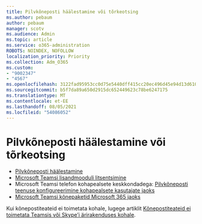 ```yaml
---
title: Pilvkõneposti häälestamine või tõrkeotsing
ms.author: pebaum
author: pebaum
manager: scotv
ms.audience: Admin
ms.topic: article
ms.service: o365-administration
ROBOTS: NOINDEX, NOFOLLOW
localization_priority: Priority
ms.collection: Adm_O365
ms.custom:
- "9002347"
- "4567"
ms.openlocfilehash: 3122fad95953cc0d75e5440dff415cc20ec496d45e94d13d6102d6f5659b332c
ms.sourcegitcommit: b5f7da89a650d2915dc652449623c78be6247175
ms.translationtype: MT
ms.contentlocale: et-EE
ms.lasthandoff: 08/05/2021
ms.locfileid: "54086052"
---
```

# <a name="set-up-or-troubleshoot-cloud-voicemail"></a>Pilvkõneposti häälestamine või tõrkeotsing

- [Pilvkõneposti häälestamine](https://docs.microsoft.com/microsoftteams/set-up-phone-system-voicemail) 
- [Microsoft Teamsi lisandmooduli litsentsimine](https://docs.microsoft.com/microsoftteams/teams-add-on-licensing/microsoft-teams-add-on-licensing) 
- Microsoft Teamsi telefon kohapealsete keskkondadega: [Pilvkõneposti teenuse konfigureerimine kohapealsete kasutajate jaoks](https://docs.microsoft.com/skypeforbusiness/hybrid/configure-cloud-voicemail) 
- [Microsoft Teamsi kõnepaketid Microsoft 365 jaoks](https://docs.microsoft.com//microsoftteams/calling-plans-for-office-365) 

Kui kõnepostiteateid ei toimetata kohale, lugege artiklit [Kõnepostiteateid ei toimetata Teamsis või Skype’i ärirakenduses kohale](https://docs.microsoft.com/SkypeForBusiness/troubleshoot/hybrid-phone-system/voicemails-not-delivered).